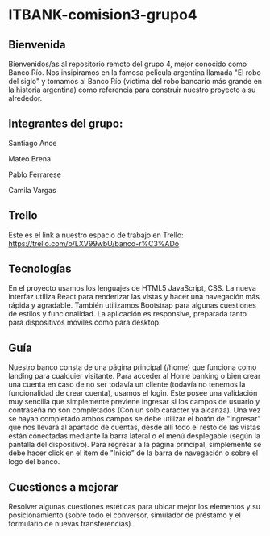 # ITBANK-comision3-grupo4

## Bienvenida
Bienvenidos/as al repositorio remoto del grupo 4, mejor conocido como Banco Río. Nos insipiramos en la famosa película argentina llamada "El robo del siglo" y tomamos al Banco Río (víctima del robo bancario más grande en la historia argentina) como referencia para construir nuestro proyecto a su alrededor.

## Integrantes del grupo: 
Santiago Ance

Mateo Brena

Pablo Ferrarese

Camila Vargas

## Trello
Este es el link a nuestro espacio de trabajo en Trello: https://trello.com/b/LXV99wbU/banco-r%C3%ADo

## Tecnologías
En el proyecto usamos los lenguajes de HTML5 JavaScript, CSS. La nueva interfaz utiliza React para renderizar las vistas y hacer una navegación más rápida y agradable. También utilizamos Bootstrap para algunas cuestiones de estilos y funcionalidad. La aplicación es responsive, preparada tanto para dispositivos móviles como para desktop.

## Guía
Nuestro banco consta de una página principal (/home) que funciona como landing para cualquier visitante. Para acceder al Home banking o bien crear una cuenta en caso de no ser todavía un cliente (todavía no tenemos la funcionalidad de crear cuenta), usamos el login. Este posee una validación muy sencilla que simplemente previene ingresar si los campos de usuario y contraseña no son completados (Con un solo caracter ya alcanza). Una vez se hayan completado ambos campos se debe utilizar el botón de "Ingresar" que nos llevará al apartado de cuentas, desde allí todo el resto de las vistas están conectadas mediante la barra lateral o el menú desplegable (según la pantalla del dispositivo). Para regresar a la página principal, simplemente se debe hacer click en el item de "Inicio" de la barra de navegación o sobre el logo del banco.

## Cuestiones a mejorar
Resolver algunas cuestiones estéticas para ubicar mejor los elementos y su posicionamiento (sobre todo el conversor, simulador de préstamo y el formulario de nuevas transferencias).